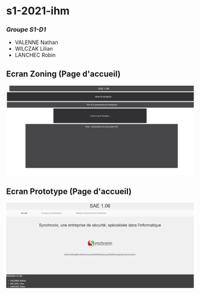 # s1-2021-ihm

### _Groupe S1-D1_

- VALENNE Nathan
- WILCZAK Lilian
- LANCHEC Robin


## Ecran Zoning (Page d'accueil)

![Image Ecran Zoning](https://github.com/nvalenne-iut90/s1-2021-ihm/blob/main/doc/Ecran_Zoning_Accueil.png?raw=true)

## Ecran Prototype (Page d'accueil)

![Image Ecran Prototype](https://github.com/nvalenne-iut90/s1-2021-ihm/blob/main/doc/Ecran_Prototype_Accueil.png?raw=true)
